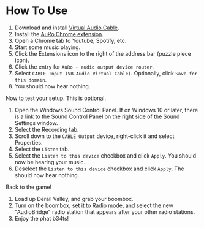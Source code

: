 # How To Use

1. Download and install [Virtual Audio Cable](https://vac.muzychenko.net).
1. Install the [AuRo Chrome extension](https://chrome.google.com/webstore/detail/auro-audio-output-device/hglnindfakmbhhkldompfjeknfapaceh).
1. Open a Chrome tab to Youtube, Spotify, etc.
1. Start some music playing.
1. Click the Extensions icon to the right of the address bar (puzzle piece icon).
1. Click the entry for `AuRo - audio output device router`.
1. Select `CABLE Input (VB-Audio Virtual Cable)`. Optionally, click `Save for this domain`.
1. You should now hear nothing.

Now to test your setup. This is optional.

1. Open the Windows Sound Control Panel. If on Windows 10 or later, there is a link to the Sound Control Panel on the right side of the Sound Settings window.
1. Select the Recording tab.
1. Scroll down to the `CABLE Output` device, right-click it and select Properties.
1. Select the `Listen` tab.
1. Select the `Listen to this device` checkbox and click `Apply`. You should now be hearing your music.
1. Deselect the `Listen to this device` checkbox and click `Apply`. The should now hear nothing.

Back to the game!

1. Load up Derail Valley, and grab your boombox.
1. Turn on the boombox, set it to Radio mode, and select the new "AudioBridge" radio station that appears after your other radio stations.
1. Enjoy the phat b34ts!